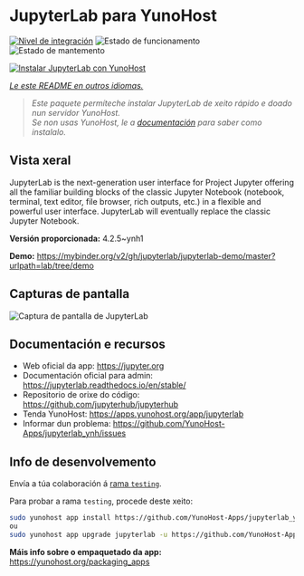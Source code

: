 <!--
NOTA: Este README foi creado automáticamente por <https://github.com/YunoHost/apps/tree/master/tools/readme_generator>
NON debe editarse manualmente.
-->

# JupyterLab para YunoHost

[![Nivel de integración](https://apps.yunohost.org/badge/integration/jupyterlab)](https://ci-apps.yunohost.org/ci/apps/jupyterlab/)
![Estado de funcionamento](https://apps.yunohost.org/badge/state/jupyterlab)
![Estado de mantemento](https://apps.yunohost.org/badge/maintained/jupyterlab)

[![Instalar JupyterLab con YunoHost](https://install-app.yunohost.org/install-with-yunohost.svg)](https://install-app.yunohost.org/?app=jupyterlab)

*[Le este README en outros idiomas.](./ALL_README.md)*

> *Este paquete permíteche instalar JupyterLab de xeito rápido e doado nun servidor YunoHost.*  
> *Se non usas YunoHost, le a [documentación](https://yunohost.org/install) para saber como instalalo.*

## Vista xeral

JupyterLab is the next-generation user interface for Project Jupyter offering all the familiar building blocks of the classic Jupyter Notebook (notebook, terminal, text editor, file browser, rich outputs, etc.) in a flexible and powerful user interface. JupyterLab will eventually replace the classic Jupyter Notebook.


**Versión proporcionada:** 4.2.5~ynh1

**Demo:** <https://mybinder.org/v2/gh/jupyterlab/jupyterlab-demo/master?urlpath=lab/tree/demo>

## Capturas de pantalla

![Captura de pantalla de JupyterLab](./doc/screenshots/jupyterlab.png)

## Documentación e recursos

- Web oficial da app: <https://jupyter.org>
- Documentación oficial para admin: <https://jupyterlab.readthedocs.io/en/stable/>
- Repositorio de orixe do código: <https://github.com/jupyterhub/jupyterhub>
- Tenda YunoHost: <https://apps.yunohost.org/app/jupyterlab>
- Informar dun problema: <https://github.com/YunoHost-Apps/jupyterlab_ynh/issues>

## Info de desenvolvemento

Envía a túa colaboración á [rama `testing`](https://github.com/YunoHost-Apps/jupyterlab_ynh/tree/testing).

Para probar a rama `testing`, procede deste xeito:

```bash
sudo yunohost app install https://github.com/YunoHost-Apps/jupyterlab_ynh/tree/testing --debug
ou
sudo yunohost app upgrade jupyterlab -u https://github.com/YunoHost-Apps/jupyterlab_ynh/tree/testing --debug
```

**Máis info sobre o empaquetado da app:** <https://yunohost.org/packaging_apps>
